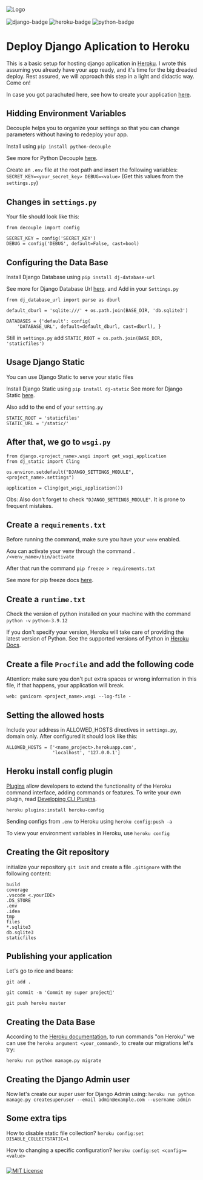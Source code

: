 ![Logo](https://ricco-storage.s3.sa-east-1.amazonaws.com/django-deploy-assets/django-cover.png)
<div style="display: inline_block">
 <img align="center" alt="django-badge" src="https://img.shields.io/badge/Django-092E20?style=for-the-badge&logo=django&logoColor=green">
 <img align="center" alt="heroku-badge" src="https://img.shields.io/badge/Heroku-430098?style=for-the-badge&logo=heroku&logoColor=white">
 <img align="center" alt="python-badge" src="https://img.shields.io/badge/GIT-E44C30?style=for-the-badge&logo=git&logoColor=white">
</div>

# Deploy Django Aplication to Heroku

This is a basic setup for hosting django aplication in [Heroku](link).
I wrote this assuming you already have your app ready, and it's time for the big dreaded deploy. Rest assured, we will approach this step in a light and didactic way. Come on!

In case you got parachuted here, see how to create your application [here](https://www.django-rest-framework.org/tutorial/quickstart/).

##

## Hidding Environment Variables

Decouple helps you to organize your settings so that you can change parameters without having to redeploy your app.

Install using `pip install python-decouple`

See more for Python Decouple [here](https://pypi.org/project/python-decouple/).

Create an `.env` file at the root path and insert the following variables:
`SECRET_KEY=<your_secret_key> DEBUG=<value>` (Get this values from the `settings.py`)

## Changes in `settings.py`

Your file should look like this:

```
from decouple import config

SECRET_KEY = config('SECRET_KEY')
DEBUG = config('DEBUG', default=False, cast=bool)
```

## Configuring the Data Base

Install Django Database using `pip install dj-database-url`

See more for Django Database Url [here](https://pypi.org/project/dj-database-url/).
and Add in your `Settings.py`

```
from dj_database_url import parse as dburl

default_dburl = 'sqlite:///' + os.path.join(BASE_DIR, 'db.sqlite3')

DATABASES = {'default': config(
    'DATABASE_URL', default=default_dburl, cast=dburl), }
```

Still in `settings.py` add
`STATIC_ROOT = os.path.join(BASE_DIR, 'staticfiles')`

## Usage Django Static

You can use Django Static to serve your static files

Install Django Static using `pip install dj-static`
See more for Django Static [here](https://pypi.org/project/dj-static/).

Also add to the end of your `setting.py`

```
STATIC_ROOT = 'staticfiles'
STATIC_URL = '/static/'
```

## After that, we go to `wsgi.py`

```import os
from django.<project_name>.wsgi import get_wsgi_application
from dj_static import Cling

os.environ.setdefault("DJANGO_SETTINGS_MODULE", <project_name>.settings")

application = Cling(get_wsgi_application())
```

Obs: Also don't forget to check `"DJANGO_SETTINGS_MODULE"`. It is prone to frequent mistakes.

## Create a `requirements.txt`

Before running the command, make sure you have your `venv` enabled.

Aou can activate your venv through the command `. /<venv_name>/bin/activate`

After that run the command `pip freeze > requirements.txt`

See more for pip freeze docs [here](https://pip.pypa.io/en/stable/cli/pip_freeze/).

## Create a `runtime.txt`

Check the version of python installed on your machine with the command `python -v`
`python-3.9.12`

If you don't specify your version, Heroku will take care of providing the latest version of Python.
See the supported versions of Python in [Heroku Docs](https://devcenter.heroku.com/articles/python-support).

## Create a file `Procfile` and add the following code

Attention: make sure you don't put extra spaces or wrong information in this file, if that happens, your application will break.

`web: gunicorn <project_name>.wsgi --log-file -`

## Setting the allowed hosts

Include your address in ALLOWED_HOSTS directives in `settings.py`, domain only.
After configured it should look like this:

```
ALLOWED_HOSTS = ['<name_project>.herokuapp.com',
                 'localhost', '127.0.0.1']
```

## Heroku install config plugin

[Plugins](https://devcenter.heroku.com/articles/using-cli-plugins) allow developers to extend the functionality of the Heroku command interface, adding commands or features. To write your own plugin, read [Developing CLI Plugins](https://devcenter.heroku.com/articles/developing-cli-plugins#creating-the-plugin).

`heroku plugins:install heroku-config`

Sending configs from `.env` to Heroku using `heroku config:push -a`

To view your environment variables in Heroku, use
`heroku config`

## Creating the Git repository

initialize your repository `git init` and
create a file `.gitignore` with the following content:

```
build
coverage
.vscode <.yourIDE>
.DS_STORE
.env
.idea
tmp
files
*.sqlite3
db.sqlite3
staticfiles
```

## Publishing your application

Let's go to rice and beans:

`git add .`

`git commit -m 'Commit my super project🚀'`

`git push heroku master`

## Creating the Data Base

According to the [Heroku documentation](https://devcenter.heroku.com/articles/heroku-cli-commands), to run commands "on Heroku" we can
use the `heroku argument <your_command>`, to create our migrations let's try:

`heroku run python manage.py migrate`

## Creating the Django Admin user

Now let's create our super user for Django Admin using:
`heroku run python manage.py createsuperuser --email admin@example.com --username admin`

## Some extra tips

How to disable static file collection?
`heroku config:set DISABLE_COLLECTSTATIC=1`

How to changing a specific configuration?
`heroku config:set <config>=<value>`

###

[![MIT License](https://img.shields.io/badge/License-MIT-green.svg)](https://github.com/rafaeelricco/django-deploy/blob/main/LICENSE)
